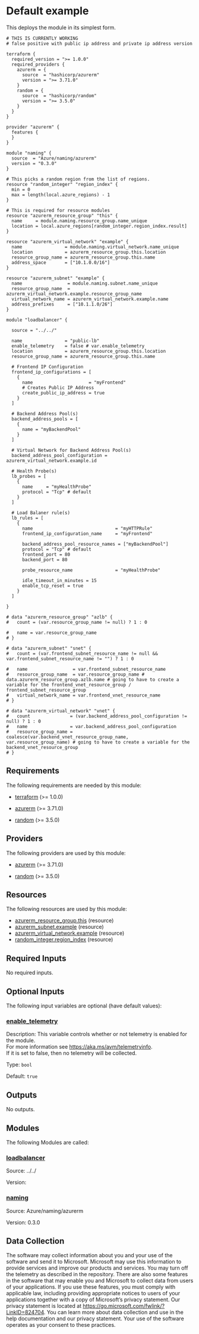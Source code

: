 <!-- BEGIN_TF_DOCS -->
# Default example

This deploys the module in its simplest form.

```hcl
# THIS IS CURRENTLY WORKING
# false positive with public ip address and private ip address version

terraform {
  required_version = ">= 1.0.0"
  required_providers {
    azurerm = {
      source  = "hashicorp/azurerm"
      version = ">= 3.71.0"
    }
    random = {
      source  = "hashicorp/random"
      version = ">= 3.5.0"
    }
  }
}

provider "azurerm" {
  features {
  }
}

module "naming" {
  source  = "Azure/naming/azurerm"
  version = "0.3.0"
}

# This picks a random region from the list of regions.
resource "random_integer" "region_index" {
  min = 0
  max = length(local.azure_regions) - 1
}

# This is required for resource modules
resource "azurerm_resource_group" "this" {
  name     = module.naming.resource_group.name_unique
  location = local.azure_regions[random_integer.region_index.result]
}

resource "azurerm_virtual_network" "example" {
  name                = module.naming.virtual_network.name_unique
  location            = azurerm_resource_group.this.location
  resource_group_name = azurerm_resource_group.this.name
  address_space       = ["10.1.0.0/16"]
}

resource "azurerm_subnet" "example" {
  name                 = module.naming.subnet.name_unique
  resource_group_name  = azurerm_virtual_network.example.resource_group_name
  virtual_network_name = azurerm_virtual_network.example.name
  address_prefixes     = ["10.1.1.0/26"]
}

module "loadbalancer" {

  source = "../../"
  
  name                = "public-lb"
  enable_telemetry    = false # var.enable_telemetry
  location            = azurerm_resource_group.this.location
  resource_group_name = azurerm_resource_group.this.name

  # Frontend IP Configuration
  frontend_ip_configurations = [
    {
      name                     = "myFrontend"
      # Creates Public IP Address
      create_public_ip_address = true
    }
  ]

  # Backend Address Pool(s)
  backend_address_pools = [
    {
      name = "myBackendPool"
    }
  ]

  # Virtual Network for Backend Address Pool(s)
  backend_address_pool_configuration = azurerm_virtual_network.example.id

  # Health Probe(s)
  lb_probes = [
    {
      name     = "myHealthProbe"
      protocol = "Tcp" # default
    }
  ]

  # Load Balaner rule(s)
  lb_rules = [
    {
      name                               = "myHTTPRule"
      frontend_ip_configuration_name     = "myFrontend"
      
      backend_address_pool_resource_names = ["myBackendPool"]
      protocol = "Tcp" # default
      frontend_port = 80
      backend_port = 80

      probe_resource_name                = "myHealthProbe"

      idle_timeout_in_minutes = 15
      enable_tcp_reset = true
    }
  ]

}

# data "azurerm_resource_group" "azlb" {
#   count = (var.resource_group_name != null) ? 1 : 0

#   name = var.resource_group_name
# }

# data "azurerm_subnet" "snet" {
#   count = (var.frontend_subnet_resource_name != null && var.frontend_subnet_resource_name != "") ? 1 : 0

#   name                 = var.frontend_subnet_resource_name
#   resource_group_name  = var.resource_group_name # data.azurerm_resource_group.azlb.name # going to have to create a variable for the frontend_vnet_resource_group / frontend_subnet_resource_group
#   virtual_network_name = var.frontend_vnet_resource_name
# }

# data "azurerm_virtual_network" "vnet" {
#   count               = (var.backend_address_pool_configuration != null) ? 1 : 0
#   name                = var.backend_address_pool_configuration
#   resource_group_name = coalesce(var.backend_vnet_resource_group_name, var.resource_group_name) # going to have to create a variable for the backend_vnet_resource_group
# }
```

<!-- markdownlint-disable MD033 -->
## Requirements

The following requirements are needed by this module:

- <a name="requirement_terraform"></a> [terraform](#requirement\_terraform) (>= 1.0.0)

- <a name="requirement_azurerm"></a> [azurerm](#requirement\_azurerm) (>= 3.71.0)

- <a name="requirement_random"></a> [random](#requirement\_random) (>= 3.5.0)

## Providers

The following providers are used by this module:

- <a name="provider_azurerm"></a> [azurerm](#provider\_azurerm) (>= 3.71.0)

- <a name="provider_random"></a> [random](#provider\_random) (>= 3.5.0)

## Resources

The following resources are used by this module:

- [azurerm_resource_group.this](https://registry.terraform.io/providers/hashicorp/azurerm/latest/docs/resources/resource_group) (resource)
- [azurerm_subnet.example](https://registry.terraform.io/providers/hashicorp/azurerm/latest/docs/resources/subnet) (resource)
- [azurerm_virtual_network.example](https://registry.terraform.io/providers/hashicorp/azurerm/latest/docs/resources/virtual_network) (resource)
- [random_integer.region_index](https://registry.terraform.io/providers/hashicorp/random/latest/docs/resources/integer) (resource)

<!-- markdownlint-disable MD013 -->
## Required Inputs

No required inputs.

## Optional Inputs

The following input variables are optional (have default values):

### <a name="input_enable_telemetry"></a> [enable\_telemetry](#input\_enable\_telemetry)

Description: This variable controls whether or not telemetry is enabled for the module.  
For more information see https://aka.ms/avm/telemetryinfo.  
If it is set to false, then no telemetry will be collected.

Type: `bool`

Default: `true`

## Outputs

No outputs.

## Modules

The following Modules are called:

### <a name="module_loadbalancer"></a> [loadbalancer](#module\_loadbalancer)

Source: ../../

Version:

### <a name="module_naming"></a> [naming](#module\_naming)

Source: Azure/naming/azurerm

Version: 0.3.0

<!-- markdownlint-disable-next-line MD041 -->
## Data Collection

The software may collect information about you and your use of the software and send it to Microsoft. Microsoft may use this information to provide services and improve our products and services. You may turn off the telemetry as described in the repository. There are also some features in the software that may enable you and Microsoft to collect data from users of your applications. If you use these features, you must comply with applicable law, including providing appropriate notices to users of your applications together with a copy of Microsoft’s privacy statement. Our privacy statement is located at <https://go.microsoft.com/fwlink/?LinkID=824704>. You can learn more about data collection and use in the help documentation and our privacy statement. Your use of the software operates as your consent to these practices.
<!-- END_TF_DOCS -->